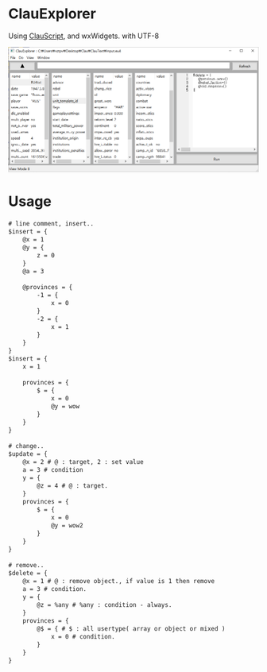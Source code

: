# ClauExplorer
Using [ClauScript](https://github.com/vztpv/ClauScript), and wxWidgets.
with UTF-8

![alt text](test.png) 

# Usage 
	# line comment, insert..
	$insert = {
		@x = 1 
		@y = {
			z = 0
		} 
		@a = 3

		@provinces = {
			-1 = {
				x = 0
			}
			-2 = {
				x = 1
			}
		}
	}
	$insert = {
		x = 1

		provinces = {
			$ = {
				x = 0
				@y = wow
			}
		}
	}

	# change..
	$update = {
		@x = 2 # @ : target, 2 : set value
		a = 3 # condition
		y = {
			@z = 4 # @ : target.
		}
		provinces = {
			$ = {
				x = 0
				@y = wow2
			}
		}
	}

	# remove..
	$delete = {
		@x = 1 # @ : remove object., if value is 1 then remove
		a = 3 # condition.
		y = {
			@z = %any # %any : condition - always.
		}
		provinces = {
			@$ = { # $ : all usertype( array or object or mixed )
				x = 0 # condition.
			}
		}
	}
